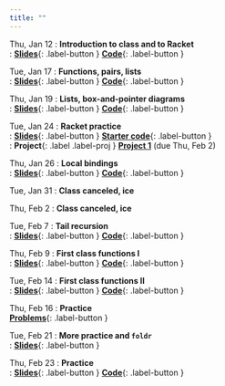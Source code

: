 ```yaml
---
title: ""
---
```


Thu, Jan 12
: **Introduction to class and to Racket**  
: [**Slides**](lectures/pl-lect1-slides.pdf){: .label-button } 
  [**Code**](lectures/pl-lect1-code.rkt){: .label-button }  
	
Tue, Jan 17
: **Functions, pairs, lists**  
: [**Slides**](lectures/pl-lect2-slides.pdf){: .label-button } 
  [**Code**](lectures/pl-lect2-code.rkt){: .label-button }  

Thu, Jan 19
: **Lists, box-and-pointer diagrams**  
: [**Slides**](lectures/pl-lect3-slides.pdf){: .label-button } 
  [**Code**](lectures/pl-lect3-code.rkt){: .label-button }  

Tue, Jan 24
: **Racket practice**  
: [**Slides**](lectures/pl-lect4-slides.pdf){: .label-button } 
  [**Starter code**](lectures/pl-lect4-code.rkt){: .label-button }  
: **Project**{: .label .label-proj } [**Project 1**](projects/proj1) (due Thu, Feb 2)
 
Thu, Jan 26
: **Local bindings**  
: [**Slides**](lectures/pl-lect5-slides.pdf){: .label-button }
  [**Code**](lectures/pl-lect5-code.rkt){: .label-button }  
  
Tue, Jan 31
: **Class canceled, ice**

Thu, Feb 2
: **Class canceled, ice**
  
Tue, Feb 7
: **Tail recursion**  
: [**Slides**](lectures/pl-lect6-slides.pdf){: .label-button }
  [**Code**](lectures/pl-lect6-code-handout.rkt){: .label-button } 
  
Thu, Feb 9
: **First class functions I**  
: [**Slides**](lectures/pl-lect7-slides.pdf){: .label-button }
  [**Code**](lectures/pl-lect7-code-start.rkt){: .label-button } 
  
Tue, Feb 14
: **First class functions II**  
: [**Slides**](lectures/pl-lect8-slides.pdf){: .label-button }
  [**Code**](lectures/pl-lect8-code.rkt){: .label-button } 
  
Thu, Feb 16
: **Practice**  
  [**Problems**](lectures/pl-lect8-code.rkt){: .label-button } 
  
Tue, Feb 21
: **More practice and `foldr`**  
: [**Slides**](lectures/pl-lect10-slides.pdf){: .label-button }
  
Thu, Feb 23
: **Practice**  
: [**Slides**](){: .label-button }
  [**Code**](){: .label-button } 